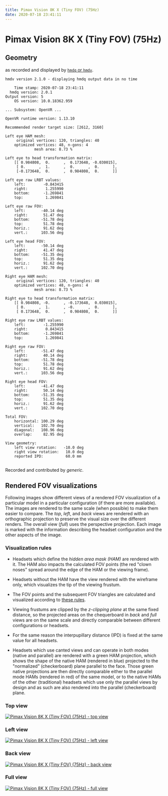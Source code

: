 ```yaml
---
title: Pimax Vision 8K X (Tiny FOV) (75Hz)
date: 2020-07-18 23:41:11
---
```

# Pimax Vision 8K X (Tiny FOV) (75Hz)

## Geometry

as recorded and displayed by [`hmdq` or `hmdv`](https://github.com/risa2000/hmdq).
```
hmdv version 2.1.0 - displaying hmdq output data in no time

    Time stamp: 2020-07-18 23:41:11
  hmdq version: 2.0.1
Output version: 5
    OS version: 10.0.18362.959

... Subsystem: OpenVR ...

OpenVR runtime version: 1.13.10

Recommended render target size: [2612, 3160]

Left eye HAM mesh:
     original vertices: 120, triangles: 40
    optimized vertices: 48, n-gons: 4
             mesh area: 8.73 %

Left eye to head transformation matrix:
    [[ 0.984808,  0.      ,  0.173648, -0.030015],
     [ 0.      ,  1.      ,  0.      ,  0.      ],
     [-0.173648,  0.      ,  0.984808,  0.      ]]

Left eye raw LRBT values:
    left:        -0.843415
    right:        1.255990
    bottom:      -1.269841
    top:          1.269841

Left eye raw FOV:
    left:       -40.14 deg
    right:       51.47 deg
    bottom:     -51.78 deg
    top:         51.78 deg
    horiz.:      91.62 deg
    vert.:      103.56 deg

Left eye head FOV:
    left:       -50.14 deg
    right:       41.47 deg
    bottom:     -51.35 deg
    top:         51.35 deg
    horiz.:      91.62 deg
    vert.:      102.70 deg

Right eye HAM mesh:
     original vertices: 120, triangles: 40
    optimized vertices: 48, n-gons: 4
             mesh area: 8.73 %

Right eye to head transformation matrix:
    [[ 0.984808, -0.      , -0.173648,  0.030015],
     [ 0.      ,  1.      , -0.      ,  0.      ],
     [ 0.173648,  0.      ,  0.984808,  0.      ]]

Right eye raw LRBT values:
    left:        -1.255990
    right:        0.843415
    bottom:      -1.269841
    top:          1.269841

Right eye raw FOV:
    left:       -51.47 deg
    right:       40.14 deg
    bottom:     -51.78 deg
    top:         51.78 deg
    horiz.:      91.62 deg
    vert.:      103.56 deg

Right eye head FOV:
    left:       -41.47 deg
    right:       50.14 deg
    bottom:     -51.35 deg
    top:         51.35 deg
    horiz.:      91.62 deg
    vert.:      102.70 deg

Total FOV:
    horizontal: 100.29 deg
    vertical:   102.70 deg
    diagonal:   108.96 deg
    overlap:     82.95 deg

View geometry:
    left view rotation:   -10.0 deg
    right view rotation:   10.0 deg
    reported IPD:          60.0 mm


```
Recorded and contributed by _generic_.

## Rendered FOV visualizations

Following images show different views of a rendered FOV visualization of a
particular model in a particular configuration (if there are more available).
The images are rendered to the same scale (when possible) to make them easier
to compare. The _top_, _left_, and _back_ views are rendered with an
orthographic projection to preserve the visual size over the different renders.
The overall view (_full_) uses the perspective projection. Each image is marked
with the information describing the headset configuration and the other aspects
of the image.

### Visualization rules

* Headsets which define the _hidden area mask (HAM)_ are rendered with it. The
  HAM also impacts the calculated FOV points (the red "clown noses" spread
  around the edge of the HAM or the viewing frame).

* Headsets without the HAM have the view rendered with the wireframe only, which
  visualizes the tip of the viewing frustum.

* The FOV points and the subsequent FOV triangles are calculated and visualized
  according to [these
  rules](https://risa2000.github.io/vrdocs/docs/hmd_fov_calculation).

* Viewing frustums are clipped by the _z-clipping plane_ at the same fixed
  distance, so the projected areas on the chequerboard in _back_ and _full_
  views are on the same scale and directly comparable between different
  configurations or headsets.

* For the same reason the interpupillary distance (IPD) is fixed at the same
  value for all headsets.

* Headsets which use canted views and can operate in both modes (native and
  parallel) are rendered with a green HAM projection, which shows the shape of
  the native HAM (rendered in blue) projected to the "normalized"
  (checkerboard) plane parallel to the face. Those green native projections are
  then directly comparable either to the parallel mode HAMs (rendered in red)
  of the same model, or to the native HAMs of the other (traditional) headsets
  which use only the parallel views by design and as such are also rendered
  into the parallel (checkerboard) plane.

### Top view
[![Pimax Vision 8K X (Tiny FOV) (75Hz) - top view](../images/PimaxVision8KX_Tiny_Native_75Hz_top.dmx.png)](../images/PimaxVision8KX_Tiny_Native_75Hz_top.dmx.png)

### Left view
[![Pimax Vision 8K X (Tiny FOV) (75Hz) - left view](../images/PimaxVision8KX_Tiny_Native_75Hz_left.dmx.png)](../images/PimaxVision8KX_Tiny_Native_75Hz_left.dmx.png)

### Back view
[![Pimax Vision 8K X (Tiny FOV) (75Hz) - back view](../images/PimaxVision8KX_Tiny_Native_75Hz_back.dmx.png)](../images/PimaxVision8KX_Tiny_Native_75Hz_back.dmx.png)

### Full view
[![Pimax Vision 8K X (Tiny FOV) (75Hz) - full view](../images/PimaxVision8KX_Tiny_Native_75Hz_over.dmx.png)](../images/PimaxVision8KX_Tiny_Native_75Hz_over.dmx.png)

